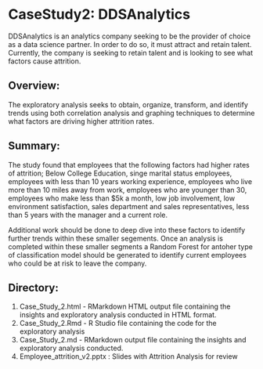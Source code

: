 # CaseStudy2:  DDSAnalytics
DDSAnalytics is an analytics company seeking to be the provider of choice as a data science partner.  In order to do so, it must attract and retain talent.  Currently, the company is seeking to retain talent and is looking to see what factors cause attrition.  

## Overview:
The exploratory analysis seeks to obtain, organize, transform, and identify trends using both correlation analysis and graphing techniques to determine what factors are driving higher attrition rates.

## Summary:
The study found that employees that the following factors had higher rates of attrition; Below College Education, singe marital status employees, employees with less than 10 years working experience, employees who live more than 10 miles away from work, employees who are younger than 30, employees who make less than $5k a month, low job involvement, low environment satisfaction, sales department and sales representatives, less than 5 years with the manager and a current role.

Additional work should be done to deep dive into these factors to identify further trends within these smaller segements. Once an analysis is completed within these smaller segments a Random Forest for antoher type of classification model should be generated to identify current employees who could be at risk to leave the company.

## Directory:
1. Case_Study_2.html - RMarkdown HTML output file containing the insights and exploratory analysis conducted in HTML format.
2. Case_Study_2.Rmd - R Studio file containing the code for the exploratory analysis
3. Case_Study_2.md - RMarkdown output file containing the insights and exploratory analysis conducted.
4. Employee_attrition_v2.pptx : Slides with Attrition Analysis for review


